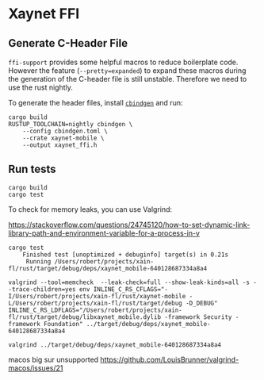 # Xaynet FFI

## Generate C-Header File

`ffi-support` provides some helpful macros to reduce boilerplate code.
However the feature (`--pretty=expanded`) to expand these macros
during the generation of the C-header file is still
unstable. Therefore we need to use the rust nightly.

To generate the header files, install [`cbindgen`] and run:

```
cargo build
RUSTUP_TOOLCHAIN=nightly cbindgen \
    --config cbindgen.toml \
    --crate xaynet-mobile \
    --output xaynet_ffi.h
```

## Run tests

```
cargo build
cargo test
```

To check for memory leaks, you can use Valgrind:


https://stackoverflow.com/questions/24745120/how-to-set-dynamic-link-library-path-and-environment-variable-for-a-process-in-v
```
cargo test
    Finished test [unoptimized + debuginfo] target(s) in 0.21s
     Running /Users/robert/projects/xain-fl/rust/target/debug/deps/xaynet_mobile-640128687334a8a4

valgrind --tool=memcheck  --leak-check=full --show-leak-kinds=all -s --trace-children=yes env INLINE_C_RS_CFLAGS="-I/Users/robert/projects/xain-fl/rust/xaynet-mobile -L/Users/robert/projects/xain-fl/rust/target/debug -D_DEBUG" INLINE_C_RS_LDFLAGS="/Users/robert/projects/xain-fl/rust/target/debug/libxaynet_mobile.dylib -framework Security -framework Foundation" ../target/debug/deps/xaynet_mobile-640128687334a8a4

valgrind ../target/debug/deps/xaynet_mobile-640128687334a8a4
```

macos big sur unsupported https://github.com/LouisBrunner/valgrind-macos/issues/21

[`cbindgen`]: https://github.com/eqrion/cbindgen/
